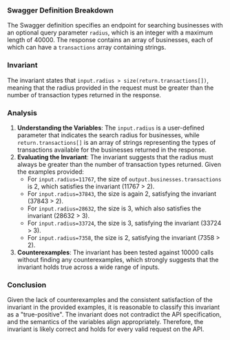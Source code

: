 ### Swagger Definition Breakdown
The Swagger definition specifies an endpoint for searching businesses with an optional query parameter `radius`, which is an integer with a maximum length of 40000. The response contains an array of businesses, each of which can have a `transactions` array containing strings.

### Invariant
The invariant states that `input.radius > size(return.transactions[])`, meaning that the radius provided in the request must be greater than the number of transaction types returned in the response.

### Analysis
1. **Understanding the Variables**: The `input.radius` is a user-defined parameter that indicates the search radius for businesses, while `return.transactions[]` is an array of strings representing the types of transactions available for the businesses returned in the response.
2. **Evaluating the Invariant**: The invariant suggests that the radius must always be greater than the number of transaction types returned. Given the examples provided:
   - For `input.radius=11767`, the size of `output.businesses.transactions` is 2, which satisfies the invariant (11767 > 2).
   - For `input.radius=37843`, the size is again 2, satisfying the invariant (37843 > 2).
   - For `input.radius=28632`, the size is 3, which also satisfies the invariant (28632 > 3).
   - For `input.radius=33724`, the size is 3, satisfying the invariant (33724 > 3).
   - For `input.radius=7358`, the size is 2, satisfying the invariant (7358 > 2).
3. **Counterexamples**: The invariant has been tested against 10000 calls without finding any counterexamples, which strongly suggests that the invariant holds true across a wide range of inputs.

### Conclusion
Given the lack of counterexamples and the consistent satisfaction of the invariant in the provided examples, it is reasonable to classify this invariant as a "true-positive". The invariant does not contradict the API specification, and the semantics of the variables align appropriately. Therefore, the invariant is likely correct and holds for every valid request on the API.
